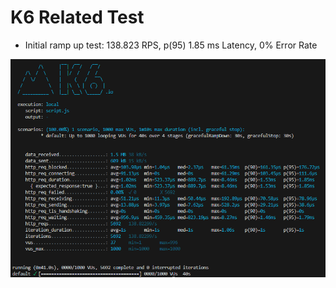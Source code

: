 # K6 Related Test

- Initial ramp up test: 138.823 RPS, p(95) 1.85 ms Latency, 0% Error Rate

![Untitled](K6%20Related%20Test/Untitled.png)
